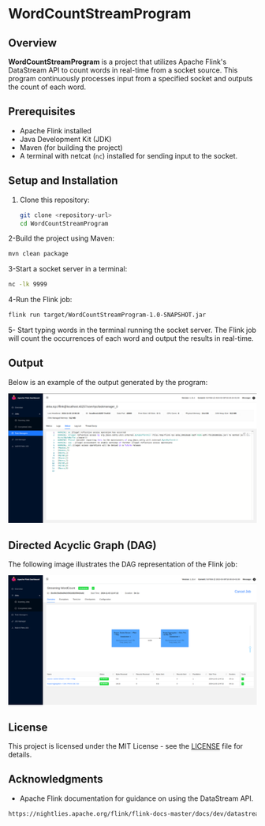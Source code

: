 # WordCountStreamProgram

## Overview
**WordCountStreamProgram** is a project that utilizes Apache Flink's DataStream API to count words in real-time from a socket source. This program continuously processes input from a specified socket and outputs the count of each word.

## Prerequisites
- Apache Flink installed
- Java Development Kit (JDK)
- Maven (for building the project)
- A terminal with netcat (`nc`) installed for sending input to the socket.



## Setup and Installation
1. Clone this repository:
   ```bash
   git clone <repository-url>
   cd WordCountStreamProgram
    ```

2-Build the project using Maven:
```bash
mvn clean package
```

3-Start a socket server in a terminal:
```bash
nc -lk 9999
```
4-Run the Flink job:
```bash
flink run target/WordCountStreamProgram-1.0-SNAPSHOT.jar
```
5- Start typing words in the terminal running the socket server. The Flink job will count the occurrences of each word and output the results in real-time.


## Output

Below is an example of the output generated by the program:

![Output Example](WordCountStreamingProgram/images/Output.png)

## Directed Acyclic Graph (DAG)

The following image illustrates the DAG representation of the Flink job:

![DAG Example](WordCountStreamingProgram/images/dag.png)

## License

This project is licensed under the MIT License - see the [LICENSE](LICENSE) file for details.

## Acknowledgments

- Apache Flink documentation for guidance on using the DataStream API.
```bash
https://nightlies.apache.org/flink/flink-docs-master/docs/dev/datastream/overview/
```
